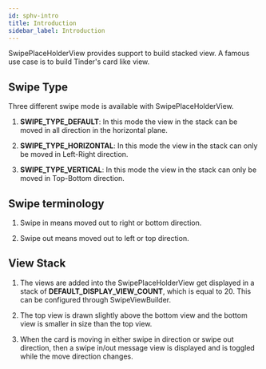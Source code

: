 ```yaml
---
id: sphv-intro
title: Introduction
sidebar_label: Introduction
---
```


SwipePlaceHolderView provides support to build stacked view. A famous use case is to build Tinder's card like view.

## Swipe Type
Three different swipe mode is available with SwipePlaceHolderView.

1. **SWIPE_TYPE_DEFAULT**: In this mode the view in the stack can be moved in all direction in the horizontal plane.

2. **SWIPE_TYPE_HORIZONTAL**: In this mode the view in the stack can only be moved in Left-Right direction.

3. **SWIPE_TYPE_VERTICAL**: In this mode the view in the stack can only be moved in Top-Bottom direction.

## Swipe terminology
1. Swipe in means moved out to right or bottom direction.

2. Swipe out means moved out to left or top direction.

## View Stack
1. The views are added into the SwipePlaceHolderView get displayed in a stack of **DEFAULT_DISPLAY_VIEW_COUNT**, which is equal to 20. This can be configured through SwipeViewBuilder.

2. The top view is drawn slightly above the bottom view and the bottom view is smaller in size than the top view.

3. When the card is moving in either swipe in direction or swipe out direction, then a swipe in/out message view is displayed and is toggled while the move direction changes.